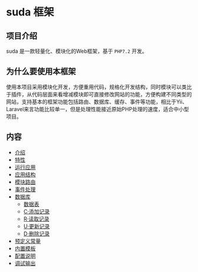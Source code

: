 # suda 框架

## 项目介绍

suda 是一款轻量化、模块化的Web框架，基于 `PHP7.2` 开发。

## 为什么要使用本框架

使用本项目采用模块化开发，方便重用代码，规格化开发结构，同时模块可以类比于插件，从代码层面来看增减模块即可直接修改网站的功能，方便构建不同类型的网站，支持基本的框架功能包括路由、数据库、缓存、事件等功能，相比于Yii、Laravel来言功能比较单一，但是处理性能接近原始PHP处理的速度，适合中小型项目。

## 内容

- [介绍](#项目介绍)
- [特性](feature.html)
- [运行应用](01-run-suda.html)
- [应用结构](02-application.html)
- [模块路由](03-route.html)
- [事件处理](04-event.html)
- [数据库](05-database.html)
    - [数据表](05-database.table.html)
    - [C·添加记录](05-database.create.html)
    - [R·读取记录](05-database.read.html)
    - [U·更新记录](05-database.update.html)
    - [D·删除记录](05-database.delete.html)
- [预定义常量](06-constant.html)
- [内置模板](07-template.html)
- [配置说明](08-config.html)
- [调试输出](09-debug.html)